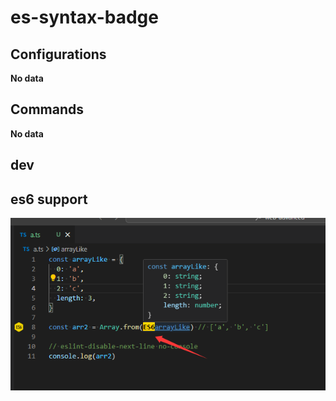 # es-syntax-badge

## Configurations

<!-- configs -->

**No data**

<!-- configs -->

## Commands

<!-- commands -->

**No data**

<!-- commands -->

## dev

## es6 support

![array-from](/static/array-from.png)
